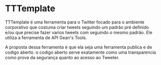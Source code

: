 # TTTemplate

TTTemplate é uma ferramenta para o Twitter focado para o ambiente corporativo que costuma criar tweets seguindo um padrão pré definido e/ou que precise fazer varios tweets com seguindo o mesmo padrão. Ele utiliza a ferramenta de API Gean's Tools.

A proposta dessa ferramenta é que ela seja uma ferramenta publica e de codigo aberto. o codigo aberto serve exatamente como uma transparencia como prova da segurança quanto ao acesso ao Tweeter.
